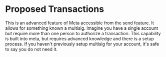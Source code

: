 # Proposed Transactions

This is an advanced feature of Meta accessible from the send feature. It allows for something known a multisig. Imagine you have a single account but require more than one person to authorize a transaction. This capability is built into meta, but requires advanced knowledge and there is a setup process. If you haven't previously setup multisig for your account, it's safe to say you do not need it.
